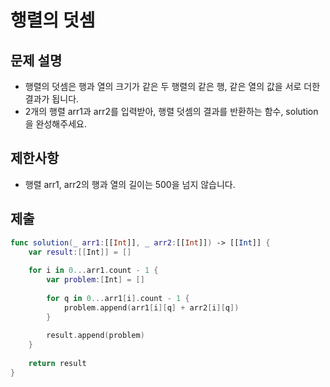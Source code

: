 # 행렬의 덧셈

## 문제 설명
- 행렬의 덧셈은 행과 열의 크기가 같은 두 행렬의 같은 행, 같은 열의 값을 서로 더한 결과가 됩니다.
- 2개의 행렬 arr1과 arr2를 입력받아, 행렬 덧셈의 결과를 반환하는 함수, solution을 완성해주세요.

## 제한사항
- 행렬 arr1, arr2의 행과 열의 길이는 500을 넘지 않습니다.

## 제출
```swift
func solution(_ arr1:[[Int]], _ arr2:[[Int]]) -> [[Int]] {
    var result:[[Int]] = []
    
    for i in 0...arr1.count - 1 {
        var problem:[Int] = []
        
        for q in 0...arr1[i].count - 1 {
            problem.append(arr1[i][q] + arr2[i][q])
        }
        
        result.append(problem)
    }
    
    return result
}
```